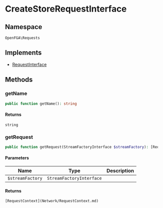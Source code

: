 # CreateStoreRequestInterface


## Namespace
`OpenFGA\Requests`

## Implements
* [RequestInterface](Requests/RequestInterface.md)

## Methods
### getName

```php
public function getName(): string
```



#### Returns
`string` 

### getRequest

```php
public function getRequest(StreamFactoryInterface $streamFactory): [RequestContext](Network/RequestContext.md)
```


#### Parameters
| Name | Type | Description |
|------|------|-------------|
| `$streamFactory` | `StreamFactoryInterface` |  |

#### Returns
`[RequestContext](Network/RequestContext.md)` 

